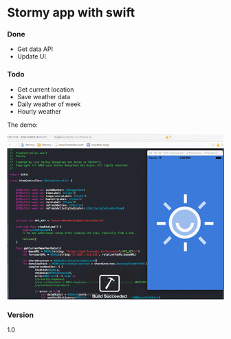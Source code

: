 # Stormy app with swift

### Done
- Get data API
- Update UI

### Todo
- Get current location
- Save weather data
- Daily weather of week
- Hourly weather

The demo: 

![demo_browser](https://raw.githubusercontent.com/LuizGadao/SwiftWeatherApp/development/app/demo.gif)

### Version
1.0

